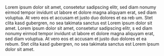 

Lorem ipsum dolor sit amet, consetetur sadipscing elitr, sed diam nonumy eirmod tempor invidunt ut labore et dolore magna aliquyam erat, sed
diam voluptua. At vero eos et accusam et justo duo dolores et ea reb
um. Stet clita kasd gubergren, no sea takimata sanctus est Lorem ipsum dolor sit amet. Lorem ipsum dolor sit amet, consetetur sadipscing elitr, s
ed diam nonumy eirmod tempor invidunt ut labore et dolore magna aliquyam erat, sed diam voluptua. At vero eos et accusam et justo duo dolores et ea 
rebum. Stet clita kasd gubergren, no sea takimata sanctus est Lorem ipsum dolor sit amet.
